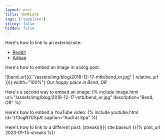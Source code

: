 ```yaml
---
layout: post
title: TEMPLATE
tags: ["template"]
sticky: false
hidden: false
---
```


Here's how to link to an external site:
- [Reddit](https://reddit.com)
- [Airbag](https://airbagindustries.com)

Here's how to embed an image in a blog post:

![bend_or]({{ "/assets/img/blog/2018-12-17-mtb/bend_or.jpg" | relative_url }}){:width="100%"}
*Our happy place in Bend, OR*


Here's a second way to embed an image:
{% include image.html url="/assets/img/blog/2018-12-17-mtb/bend_or.jpg" description="Bend, OR" %}


Here's how to embed a YouTube video:
{% include youtube.html id='z13ogR7GSpA' caption="Audi at Spa" %}


Here's how to link to a different post:
[streaks]({{ site.baseurl }}{% post_url 2023-01-15-streaks %})